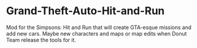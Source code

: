 # Grand-Theft-Auto-Hit-and-Run
Mod for the Simpsons: Hit and Run that will create GTA-esque missions and add new cars. Maybe new characters and maps or map edits when Donut Team release the tools for it.
